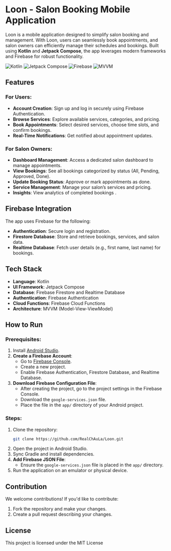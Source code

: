 # Loon - Salon Booking Mobile Application

Loon is a mobile application designed to simplify salon booking and management. With Loon, users can seamlessly book appointments, and salon owners can efficiently manage their schedules and bookings. Built using **Kotlin** and **Jetpack Compose**, the app leverages modern frameworks and Firebase for robust functionality.


![Kotlin](https://img.shields.io/badge/Kotlin-0095D5?style=for-the-badge&logo=kotlin&logoColor=white)
![Jetpack Compose](https://img.shields.io/badge/Jetpack_Compose-4285F4?style=for-the-badge&logo=android&logoColor=white)
![Firebase](https://img.shields.io/badge/Firebase-FFCA28?style=for-the-badge&logo=firebase&logoColor=black)
![MVVM](https://img.shields.io/badge/MVVM-007396?style=for-the-badge&logo=architecture&logoColor=white)


## Features

### For Users:
- **Account Creation**: Sign up and log in securely using Firebase Authentication.
- **Browse Services**: Explore available services, categories, and pricing.
- **Book Appointments**: Select desired services, choose time slots, and confirm bookings.
- **Real-Time Notifications**: Get notified about appointment updates.

### For Salon Owners:
- **Dashboard Management**: Access a dedicated salon dashboard to manage appointments.
- **View Bookings**: See all bookings categorized by status (All, Pending, Approved, Done).
- **Update Booking Status**: Approve or mark appointments as done.
- **Service Management**: Manage your salon’s services and pricing.
- **Insights**: View analytics of completed bookings .


## Firebase Integration

The app uses Firebase for the following:
- **Authentication**: Secure login and registration.
- **Firestore Database**: Store and retrieve bookings, services, and salon data.
- **Realtime Database**: Fetch user details (e.g., first name, last name) for bookings.


## Tech Stack

- **Language**: Kotlin
- **UI Framework**: Jetpack Compose
- **Database**: Firebase Firestore and Realtime Database
- **Authentication**: Firebase Authentication
- **Cloud Functions**: Firebase Cloud Functions
- **Architecture**: MVVM (Model-View-ViewModel)

## How to Run

### Prerequisites:
1. Install [Android Studio](https://developer.android.com/studio).
2. **Create a Firebase Account**:
   - Go to [Firebase Console](https://console.firebase.google.com/).
   - Create a new project.
   - Enable Firebase Authentication, Firestore Database, and Realtime Database.
3. **Download Firebase Configuration File**:
   - After creating the project, go to the project settings in the Firebase Console.
   - Download the `google-services.json` file.
   - Place the file in the `app/` directory of your Android project.

### Steps:
1. Clone the repository:
   ```bash
   git clone https://github.com/RealChAuLa/Loon.git
   ```
2. Open the project in Android Studio.
3. Sync Gradle and install dependencies.
4. **Add Firebase JSON File**:
   - Ensure the `google-services.json` file is placed in the `app/` directory.
5. Run the application on an emulator or physical device.


## Contribution

We welcome contributions! If you'd like to contribute:
1. Fork the repository and make your changes.
2. Create a pull request describing your changes.


## License

This project is licensed under the MIT License

